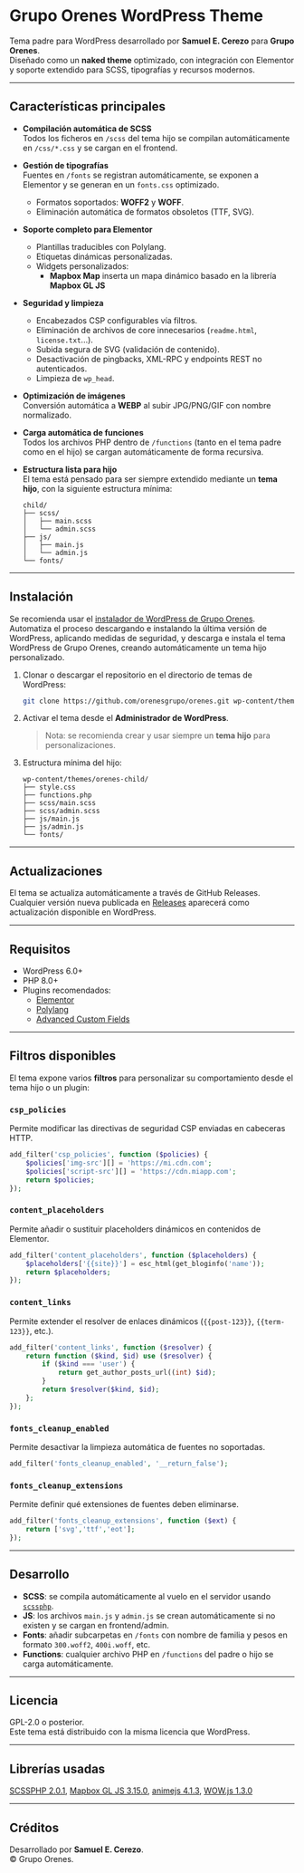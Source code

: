 # Grupo Orenes WordPress Theme

Tema padre para WordPress desarrollado por **Samuel E. Cerezo** para **Grupo Orenes**.  
Diseñado como un **naked theme** optimizado, con integración con Elementor y soporte extendido para SCSS, tipografías y recursos modernos.

---

## Características principales

- **Compilación automática de SCSS**  
  Todos los ficheros en `/scss` del tema hijo se compilan automáticamente en `/css/*.css` y se cargan en el frontend.

- **Gestión de tipografías**  
  Fuentes en `/fonts` se registran automáticamente, se exponen a Elementor y se generan en un `fonts.css` optimizado.  
  - Formatos soportados: **WOFF2** y **WOFF**.  
  - Eliminación automática de formatos obsoletos (TTF, SVG).

- **Soporte completo para Elementor**  
  - Plantillas traducibles con Polylang.  
  - Etiquetas dinámicas personalizadas.  
  - Widgets personalizados:
    - **Mapbox Map** inserta un mapa dinámico basado en la librería **Mapbox GL JS**

- **Seguridad y limpieza**  
  - Encabezados CSP configurables vía filtros.  
  - Eliminación de archivos de core innecesarios (`readme.html`, `license.txt`...).  
  - Subida segura de SVG (validación de contenido).  
  - Desactivación de pingbacks, XML-RPC y endpoints REST no autenticados.  
  - Limpieza de `wp_head`.

- **Optimización de imágenes**  
  Conversión automática a **WEBP** al subir JPG/PNG/GIF con nombre normalizado.

- **Carga automática de funciones**  
  Todos los archivos PHP dentro de `/functions` (tanto en el tema padre como en el hijo) se cargan automáticamente de forma recursiva.

- **Estructura lista para hijo**  
  El tema está pensado para ser siempre extendido mediante un **tema hijo**, con la siguiente estructura mínima:  
  ```
  child/
  ├── scss/
  │   ├── main.scss
  │   └── admin.scss
  ├── js/
  │   ├── main.js
  │   └── admin.js
  └── fonts/
  ```

---

## Instalación

Se recomienda usar el [instalador de WordPress de Grupo Orenes](https://github.com/orenesgrupo/wp-install). Automatiza el proceso descargando e instalando la última versión de WordPress, aplicando medidas de seguridad, y descarga e instala el tema WordPress de Grupo Orenes, creando automáticamente un tema hijo personalizado.

1. Clonar o descargar el repositorio en el directorio de temas de WordPress:
   ```bash
   git clone https://github.com/orenesgrupo/orenes.git wp-content/themes/orenes
   ```

2. Activar el tema desde el **Administrador de WordPress**.  
   > Nota: se recomienda crear y usar siempre un **tema hijo** para personalizaciones.

3. Estructura mínima del hijo:
   ```
   wp-content/themes/orenes-child/
   ├── style.css
   ├── functions.php
   ├── scss/main.scss
   ├── scss/admin.scss
   ├── js/main.js
   ├── js/admin.js
   └── fonts/
   ```

---

## Actualizaciones

El tema se actualiza automáticamente a través de GitHub Releases.  
Cualquier versión nueva publicada en [Releases](https://github.com/orenesgrupo/orenes/releases) aparecerá como actualización disponible en WordPress.

---

## Requisitos

- WordPress 6.0+  
- PHP 8.0+  
- Plugins recomendados:  
  - [Elementor](https://elementor.com/)  
  - [Polylang](https://polylang.pro/)  
  - [Advanced Custom Fields](https://www.advancedcustomfields.com/)  

---

## Filtros disponibles

El tema expone varios **filtros** para personalizar su comportamiento desde el tema hijo o un plugin:

### `csp_policies`
Permite modificar las directivas de seguridad CSP enviadas en cabeceras HTTP.  
```php
add_filter('csp_policies', function ($policies) {
    $policies['img-src'][] = 'https://mi.cdn.com';
    $policies['script-src'][] = 'https://cdn.miapp.com';
    return $policies;
});
```

### `content_placeholders`
Permite añadir o sustituir placeholders dinámicos en contenidos de Elementor.  
```php
add_filter('content_placeholders', function ($placeholders) {
    $placeholders['{{site}}'] = esc_html(get_bloginfo('name'));
    return $placeholders;
});
```

### `content_links`
Permite extender el resolver de enlaces dinámicos (`{{post-123}}`, `{{term-123}}`, etc.).  
```php
add_filter('content_links', function ($resolver) {
    return function ($kind, $id) use ($resolver) {
        if ($kind === 'user') {
            return get_author_posts_url((int) $id);
        }
        return $resolver($kind, $id);
    };
});
```

### `fonts_cleanup_enabled`
Permite desactivar la limpieza automática de fuentes no soportadas.  
```php
add_filter('fonts_cleanup_enabled', '__return_false');
```

### `fonts_cleanup_extensions`
Permite definir qué extensiones de fuentes deben eliminarse.  
```php
add_filter('fonts_cleanup_extensions', function ($ext) {
    return ['svg','ttf','eot'];
});
```

---

## Desarrollo

- **SCSS**: se compila automáticamente al vuelo en el servidor usando [`scssphp`](https://scssphp.github.io/scssphp/).  
- **JS**: los archivos `main.js` y `admin.js` se crean automáticamente si no existen y se cargan en frontend/admin.  
- **Fonts**: añadir subcarpetas en `/fonts` con nombre de familia y pesos en formato `300.woff2`, `400i.woff`, etc.  
- **Functions**: cualquier archivo PHP en `/functions` del padre o hijo se carga automáticamente.

---

## Licencia

GPL-2.0 o posterior.  
Este tema está distribuido con la misma licencia que WordPress.

---

## Librerías usadas

[SCSSPHP 2.0.1](https://scssphp.github.io/scssphp/), 
[Mapbox GL JS 3.15.0](https://docs.mapbox.com/mapbox-gl-js/guides), 
[animejs 4.1.3](https://animejs.com/), 
[WOW.js 1.3.0](https://wowjs.uk/) 

---

## Créditos

Desarrollado por **Samuel E. Cerezo**.  
© Grupo Orenes.
